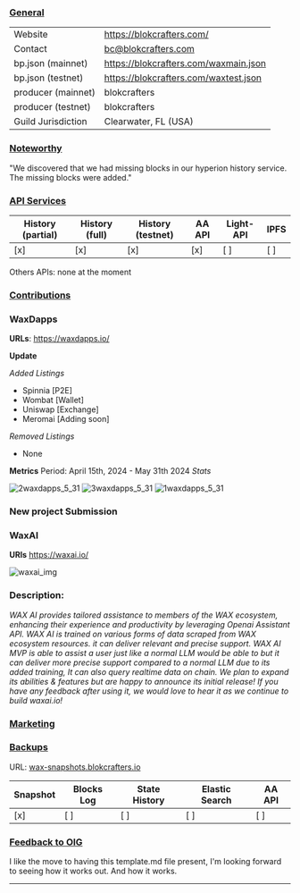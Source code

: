 ### <ins>General</ins>

|  |  |
| --- | --- |
| Website | https://blokcrafters.com/ |
| Contact | bc@blokcrafters.com |
| bp.json (mainnet) | https://blokcrafters.com/waxmain.json |
| bp.json (testnet) | https://blokcrafters.com/waxtest.json |
| producer (mainnet) | blokcrafters |
| producer (testnet) | blokcrafters |
| Guild Jurisdiction | Clearwater, FL (USA) |

### <ins>Noteworthy</ins>

"We discovered that we had missing blocks in our hyperion history service.  The missing blocks were added."

### <ins>API Services</ins>

| History (partial) | History (full) | History (testnet) | AA API | Light-API  | IPFS |
|--------|--------|--------|--------|--------|--------|
| [x] | [x] | [x] | [x] | [ ] | [ ] |

Others APIs: none at the moment

### <ins>Contributions</ins>

### WaxDapps

**URLs**: https://waxdapps.io/

**Update**

*Added Listings*
* Spinnia [P2E]
* Wombat [Wallet]
* Uniswap [Exchange]
* Meromai [Adding soon]


*Removed Listings*
* None

**Metrics**
Period: April 15th, 2024 - May 31th 2024
*Stats*

![2waxdapps_5_31](https://github.com/blokcrafters/waxguilds/assets/66744057/0ab84b80-d1b5-4cbc-bc0b-715d31d6c28c)
![3waxdapps_5_31](https://github.com/blokcrafters/waxguilds/assets/66744057/0f5bed25-b981-4f77-9ade-3005689c4c64)
![1waxdapps_5_31](https://github.com/blokcrafters/waxguilds/assets/66744057/ed1c708f-5382-41c0-8f7d-05ee7ac3a4af)

### New project Submission 
### WaxAI 

**URls** https://waxai.io/

![waxai_img](https://github.com/blokcrafters/waxguilds/assets/66744057/4fbdced2-69de-4e98-9953-4f1221c304d8)


### Description:
*WAX AI provides tailored assistance to members of the WAX ecosystem, enhancing their experience and productivity by leveraging Openai Assistant API. WAX AI is trained on various forms of data scraped from WAX ecosystem resources. it can deliver relevant and precise support.
WAX AI MVP is able to assist a user just like a normal LLM would be able to but it can deliver more precise support compared to a normal LLM due to its added training, It can also query realtime data on chain. We plan to expand its abilities & features but are happy to announce its initial release! If you have any feedback after using it, we would love to hear it as we continue to build waxai.io!*

### <ins>Marketing</ins>



### <ins>Backups </ins>
URL: [wax-snapshots.blokcrafters.io](https://wax-snapshots.blokcrafters.io/)

| Snapshot | Blocks Log | State History | Elastic Search | AA API |
|--------|--------|--------|--------|--------|
| [x] | [ ] | [ ] | [ ] | [ ] |


### <ins>Feedback to OIG</ins>

I like the move to having this template.md file present, I'm looking forward to seeing how it works out.
And how it works.

----
